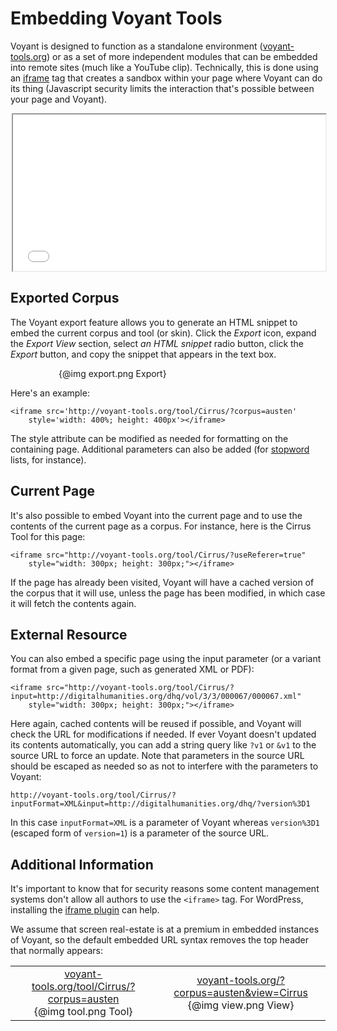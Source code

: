 # Embedding Voyant Tools

Voyant is designed to function as a standalone environment ([voyant-tools.org](http://voyant-tools.org)) or as a set of more independent modules that can be embedded into remote sites (much like a YouTube clip). Technically, this is done using an [iframe](http://www.w3schools.com/tags/tag_iframe.asp) tag that creates a sandbox within your page where Voyant can do its thing (Javascript security limits the interaction that's possible between your page and Voyant).

<div style="max-width: 500px; margin-left: auto; margin-right: auto;"><iframe src="../tool/Cirrus/?useReferer=true" style="width: 100%; height: 250px; margin-left: auto; margin-right: auto;"></iframe></div>

## Exported Corpus

The Voyant export feature allows you to generate an HTML snippet to embed the current corpus and tool (or skin). Click the _Export_ icon, expand the _Export View_ section, select _an HTML snippet_ radio button, click the _Export_ button, and copy the snippet that appears in the text box. 

<div style="max-width: 350px; margin-left: auto; margin-right: auto;">{@img export.png Export}</div>

Here's an example:

	<iframe src='http://voyant-tools.org/tool/Cirrus/?corpus=austen'
		style='width: 400%; height: 400px'></iframe>

The style attribute can be modified as needed for formatting on the containing page. Additional parameters can also be added (for [stopword](#!/guide/stopwords) lists, for instance).

## Current Page

It's also possible to embed Voyant into the current page and to use the contents of the current page as a corpus. For instance, here is the Cirrus Tool for this page:

	<iframe src="http://voyant-tools.org/tool/Cirrus/?useReferer=true"
		style="width: 300px; height: 300px;"></iframe>

If the page has already been visited, Voyant will have a cached version of the corpus that it will use, unless the page has been modified, in which case it will fetch the contents again.

## External Resource

You can also embed a specific page using the input parameter (or a variant format from a given page, such as generated XML or PDF):

	<iframe src="http://voyant-tools.org/tool/Cirrus/?input=http://digitalhumanities.org/dhq/vol/3/3/000067/000067.xml"
		style="width: 300px; height: 300px;"></iframe>
		
Here again, cached contents will be reused if possible, and Voyant will check the URL for modifications if needed. If ever Voyant doesn't updated its contents automatically, you can add a string query like `?v1` or `&v1` to the source URL to force an update. Note that parameters in the source URL should be escaped as needed so as not to interfere with the parameters to Voyant:

	http://voyant-tools.org/tool/Cirrus/?inputFormat=XML&input=http://digitalhumanities.org/dhq/?version%3D1

In this case `inputFormat=XML` is a parameter of Voyant whereas `version%3D1` (escaped form of `version=1`) is a parameter of the source URL.

## Additional Information

It's important to know that for security reasons some content management systems don't allow all authors to use the `<iframe>` tag. For WordPress, installing the [iframe plugin](https://wordpress.org/plugins/iframe/) can help.

We assume that screen real-estate is at a premium in embedded instances of Voyant, so the default embedded URL syntax removes the top header that normally appears:

<table><tr><td><div style="max-width: 350px; text-align: center"><a href="../tool/Cirrus/?corpus=austen" target="_blank">voyant-tools.org/tool/Cirrus/?corpus=austen</a><br/>{@img tool.png Tool}</div></td><td><div style="max-width: 350px; text-align: center;"><a href="../?corpus=austen&view=Cirrus">voyant-tools.org/?corpus=austen&view=Cirrus</a><br/>{@img view.png View}</td></tr></table>
